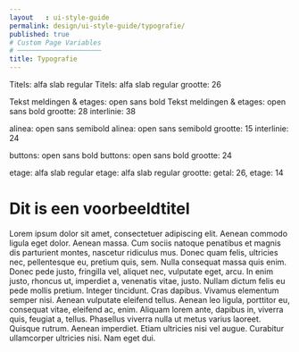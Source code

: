 ```yaml
---
layout   : ui-style-guide
permalink: design/ui-style-guide/typografie/
published: true
# Custom Page Variables
# ─────────────────────
title: Typografie
---
```


Titels: alfa slab regular
Titels: alfa slab regular  grootte: 26

Tekst meldingen & etages: open sans bold
Tekst meldingen & etages: open sans bold	 grootte: 28 	interlinie: 38

alinea: open sans semibold
alinea: open sans semibold	grootte: 15	interlinie: 24

buttons: open sans bold
buttons: open sans bold	grootte: 24

etage: alfa slab regular
etage: alfa slab regular	grootte: getal: 26, etage: 14

# Dit is een voorbeeldtitel

Lorem ipsum dolor sit amet, consectetuer adipiscing elit. Aenean commodo ligula eget dolor. Aenean massa. Cum sociis natoque penatibus et magnis dis parturient montes, nascetur ridiculus mus. Donec quam felis, ultricies nec, pellentesque eu, pretium quis, sem. Nulla consequat massa quis enim. Donec pede justo, fringilla vel, aliquet nec, vulputate eget, arcu. In enim justo, rhoncus ut, imperdiet a, venenatis vitae, justo. Nullam dictum felis eu pede mollis pretium. Integer tincidunt. Cras dapibus. Vivamus elementum semper nisi. Aenean vulputate eleifend tellus. Aenean leo ligula, porttitor eu, consequat vitae, eleifend ac, enim. Aliquam lorem ante, dapibus in, viverra quis, feugiat a, tellus. Phasellus viverra nulla ut metus varius laoreet. Quisque rutrum. Aenean imperdiet. Etiam ultricies nisi vel augue. Curabitur ullamcorper ultricies nisi. Nam eget dui.